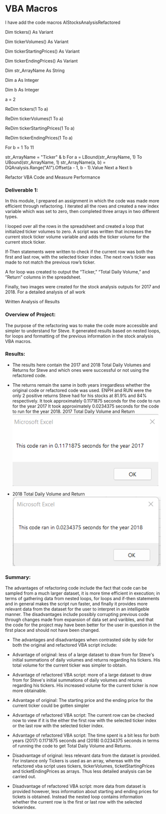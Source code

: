 # VBA Macros

I have add the code macros AlStocksAnalysisRefactored

Dim tickers() As Variant

Dim tickerVolumes() As Variant

Dim tickerStartingPrices() As Variant

Dim tickerEndingPrices() As Variant

Dim str_ArrayName As String

Dim a As Integer

Dim b As Integer

a = 2

ReDim tickers(1 To a)

ReDim tickerVolumes(1 To a)

ReDim tickerStartingPrices(1 To a)

ReDim tickerEndingPrices(1 To a)

For b = 1 To 11

 str_ArrayName = "Ticker" & b
For a = LBound(str_ArrayName, 1) To UBound(str_ArrayName, 1)
    str_ArrayName(a, b) = DQAnalysis.Range("A1").Offset(a - 1, b - 1).Value
Next a
Next b

Refactor VBA Code and Measure Performance
### Deliverable 1:
In this module, I prepared an assignment in which the code was made more efficient through refactoring. I iterated all the rows and created a new index variable which was set to zero, then completed three arrays in two different types.

I looped over all the rows in the spreadsheet and created a loop that initialized ticker volumes to zero. A script was written that increases the current stock ticker volume variable and adds the ticker volume for the current stock ticker.

If-Then statements were written to check if the current row was both the first and last row, with the selected ticker index. The next row’s ticker was made to not match the previous row’s ticker.

A for loop was created to output the “Ticker,” “Total Daily Volume,” and “Return” columns in the spreadsheet.

Finally, two images were created for the stock analysis outputs for 2017 and 2018. For a detailed analysis of all work

Written Analysis of Results

### Overview of Project:
The purpose of the refactoring was to make the code more accessible and simpler to understand for Steve. It generated results based on nested loops, for loops and formatting of the previous information in the stock analysis VBA macros.

### Results:
- The results here contain the 2017 and 2018 Total Daily Volumes and Returns for Steve and which ones were successful or not using the refactored code.

- The returns remain the same in both years irregardless whether the original code or refactored code was used.
ENPH and RUN were the only 2 positive returns Steve had for his stocks at 81.9% and 84% respectively.
It took approximately 0.1171875 seconds for the code to run for the year 2017
It took approximately 0.0234375 seconds for the code to run for the year 2018.
2017 Total Daily Volume and Return
![](https://github.com/Judyhm2/VBA/blob/main/Resources/2017.png)
- 2018 Total Daily Volume and Return
![](https://github.com/Judyhm2/VBA/blob/main/Resources/2018.png)
### Summary:
The advantages of refactoring code include the fact that code can be sampled from a much larger dataset, it is more time efficient in execution; in terms of gathering data from nested loops, for loops and if-then statements and in general makes the script run faster, and finally it provides more relevant data from the dataset for the user to interpret in an intelligeble manner. The disadvantages include possibly corrupting previous code through changes made from expansion of data set and varibles, and that the code for the project may have been better for the user in question in the first place and should not have been changed.

- The advantages and disadvantages when contrasted side by side for both the original and refactored VBA script include:

- Advantage of original: less of a large dataset to draw from for Steve's initial summations of daily volumes and returns regarding his tickers. His total volume for the current ticker was simpler to obtain.

- Advantage of refactored VBA script: more of a large dataset to draw from for Steve's initial summations of daily volumes and returns regarding his tickers. His increased volume for the current ticker is now more obtainable.

- Advantage of original: The starting price and the ending price for the current ticker could be gotten simpler

- Advantage of refactored VBA script: The current row can be checked now to view if it is the either the first row with the selected ticker index or the last row with the selected ticker index.

- Advantage of refactored VBA script: The time spent is a bit less for both years (2017) 0.1171875 seconds and (2018) 0.0234375 seconds in terms of running the code to get Total Daily Volume and Returns.

- Disadvantage of original: less relevant data from the dataset is provided. For instance only Tickers is used as an array, whereas with the refactored vba script uses tickers, tickerVolumes, ticketStartingPrices and ticketEndingPrices as arrays. Thus less detailed analysis can be carried out.
- Disadvantage of refactored VBA script: more data from dataset is provided however, less information about starting and ending prices for tickets is obtained. Instead the nested loop contains information whether the current row is the first or last row with the selected tickerindex.
